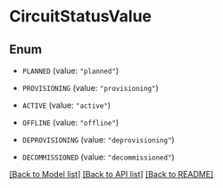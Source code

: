 # CircuitStatusValue

## Enum


* `PLANNED` (value: `"planned"`)

* `PROVISIONING` (value: `"provisioning"`)

* `ACTIVE` (value: `"active"`)

* `OFFLINE` (value: `"offline"`)

* `DEPROVISIONING` (value: `"deprovisioning"`)

* `DECOMMISSIONED` (value: `"decommissioned"`)


[[Back to Model list]](../README.md#documentation-for-models) [[Back to API list]](../README.md#documentation-for-api-endpoints) [[Back to README]](../README.md)


